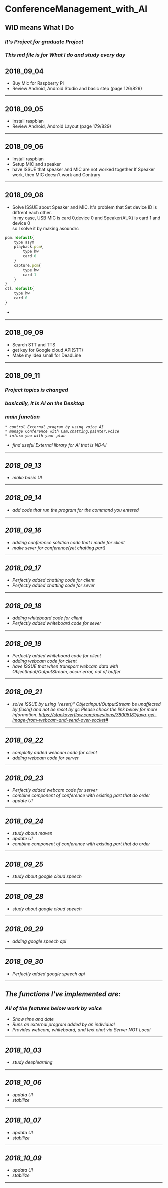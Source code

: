 # **ConferenceManagement_with_AI**
## WID means What I Do
### *It's Project for graduate Project* 
### *This md file is for What I do and study every day*


## 2018_09_04
* Buy Mic for Raspberry Pi
* Review Android, Android Studio and basic step (page 126/829)
____
## 2018_09_05
* Install raspbian
* Review Android, Android Layout (page 179/829)
____
## 2018_09_06
* Install raspbian 
* Setup MIC and speaker
* have ISSUE that speaker and MIC are not worked together If Speaker work, then MIC doesn't work and Contrary
____
## 2018_09_08
* Solve ISSUE about Speaker and MIC. It's problem that Set device ID is diffrent each other.   
In my case, USB MIC is card 0,device 0 and Speaker(AUX) is card 1 and device 0  
so I solve it by making asoundrc
```javascript
pcm.!default{
	type asym
	playback.pcm{
		type hw
		card 0
	}
	capture.pcm{
		type hw
		card 1	
	}
}
ctl.!default{
	type hw
	card 0
}
```
*

____
## 2018_09_09
* Search STT and TTS
* get key for Google cloud API(STT)
* Make my Idea small for DeadLine
____
## 2018_09_11
### <em>Project topics is changed <em>
### basicaliy, It is AI on the Desktop 
### main function 
	* control External program by using voice AI
	* manage Conference with Cam,chatting,painter,voice
	* inform you with your plan
* find useful External library for AI that is ND4J
____
## 2018_09_13
* make basic UI

____
## 2018_09_14
* add code that run the program for the command you entered
____
## 2018_09_16
* adding conference solution code that I made for client
* make sever for conference(yet chatting part)
____
## 2018_09_17
* Perfectly added chatting code for client
* Perfectly added chatting code for sever
____
## 2018_09_18
* adding whiteboard code for client
* Perfectly added whiteboard code for sever
____
## 2018_09_19
* Perfectly added whiteboard code for client
* adding webcam code for client
* have ISSUE that when transport webcam data with ObjectInput/OutputStream, occur error, out of buffer
____
## 2018_09_21
* solve ISSUE by using "reset()" ObjectInput/OutputStream be unaffected by flush() and not be reset by gc 
Please check the link below for more information. 
<https://stackoverflow.com/questions/38005181/java-get-image-from-webcam-and-send-over-socket#>

____
## 2018_09_22
* completly added webcam code for client
* adding webcam code for server
____
## 2018_09_23
* Perfectly added webcam code for server
* combine component of conference with existing part that do order
* update UI
____
## 2018_09_24
* study about maven
* update UI
* combine component of conference with existing part that do order
____
## 2018_09_25
* study about google cloud speech
____
## 2018_09_28
* study about google cloud speech
____
## 2018_09_29
* adding google speech api
____
## 2018_09_30
* Perfectly added google speech api
____

## <em>The functions I've implemented are:</em>
### All of the features below work by voice
* Show time and date
* Runs an external program added by an individual
* Provides webcam, whiteboard, and text chat via Server NOT Local
____
## 2018_10_03
* study deeplearning
____
## 2018_10_06
* updata UI
* stabilize
____
## 2018_10_07
* updata UI
* stabilize
____
## 2018_10_09
* updata UI
* stabilize
____

